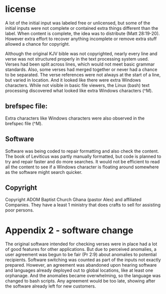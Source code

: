 # license
A lot of the initial input was labeled free or unlicensed, but some of the initial inputs were not complete or contained extra things different than the label. When content is complete, the idea was to distribute (Matt 28:19-20). However extra effort to recover anything incomplete or remove extra stuff allowed a chance for copyright.  

Although the original KJV bible was not copyrighted, nearly every line and verse was not structured properly in the text processing system used. Verses had been split across lines, which would not meet basic grammar standards. Also, some verses had merged together or never had a chance to be separated. The verse references were not always at the start of a line, but varied in location. And it looked like there were extra Windows characters. While not visible in basic file viewers, the Linux (bash) text processing discovered what looked like extra Windows characters (^M).

## brefspec file:
Extra characters like Windows characters were also observed in the brefspec file (^M). 

## Software
Software was being coded to repair formatting and also check the content.  The book of Leviticus was partly manually formatted, but code is planned to try and repair faster and do more searches. It would not be efficient to read all the content to see if a Windows character is floating around somewhere as the software might search quicker.

## Copyright
Copyright ADOM Baptist Church Ghana (pastor Alex) and affiliated Companies. They have a least 1 ministry that does crafts to sell for assisting poor persons.

# Appendix 2 - software change
The original software intended for checking verses were in place had a lot of good features for other applications. 
But due to perceived anomalies, a user agreement was begun to be fair (Pr 2:9) about anomalies to potential recipients. Software switching was counted as part of the inputs not exactly prepared.
However, an agreement was abandoned upon hearing software and languages already deployed out to global locations, like at least one orphanage. And the anomalies became overwhelming, so the language was changed to bash scripts.
Any agreement would be too late, showing after the software already left for new customers.
